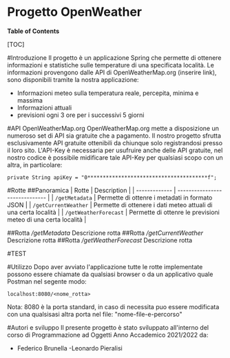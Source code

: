 # Progetto OpenWeather

**Table of Contents**

[TOC]

#Introduzione
Il progetto è un applicazione Spring che permette di ottenere informazioni e statistiche sulle temperature di una specificata località.
Le informazioni provengono dalle API di OpenWeatherMap.org (inserire link), sono disponibili tramite la nostra applicazione:
- Informazioni meteo sulla temperatura reale, percepita, minima e massima
- Informazioni attuali
- previsioni ogni 3 ore per i successivi 5 giorni

#API OpenWeatherMap.org
OpenWeatherMap.org mette a disposizione un numeroso set di API sia gratuite che a pagamento.
Il nostro progetto sfrutta esclusivamente API gratuite ottenibili da chiunque solo registrandosi presso il loro sito.
L'API-Key è necessaria per usufruire anche delle API gratuite, nel nostro codice è possibile midificare tale API-Key per qualsiasi scopo con un altra, in particolare:

`private String apiKey = "0***************************************f";`



#Rotte
##Panoramica
| Rotte | Description                    |
| ------------- | ------------------------------ |
| `/getMetadata`      | Permette di ottenre i metadati in formato JSON       |
| `/getCurrentWeather`   | Permette di ottenere i dati meteo attuali di una certa località    |
| `/getWeatherForecast`   | Permette di ottenre le previsioni meteo di una certa località |

##Rotta */getMetadata*
Descrizione rotta
##Rotta */getCurrentWeather*
Descrizione rotta
##Rotta */getWeatherForecast*
Descrizione rotta

#TEST

#Utilizzo
Dopo aver avviato l'applicazione tutte le rotte implementate possono essere chiamate da qualsiasi browser o da un applicativo quale Postman nel segente modo:

`localhost:8080/<nome_rotta>`

Nota: 8080 è la porta standard, in caso di necessita puo essere modificata con una qualsisasi altra porta nel file: "nome-file-e-percorso"

#Autori e sviluppo
Il presente progetto è stato sviluppato all'interno del corso di Programmazione ad Oggetti Anno Accademico 2021/2022 da:
- Federico Brunella
-Leonardo Pieralisi